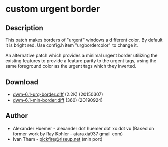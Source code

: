 custom urgent border
====================

Description
-----------
This patch makes borders of "urgent" windows a different color. By default it
is bright red. Use config.h item "urgbordercolor" to change it.

An alternative patch which provides a minimal urgent border utilizing the
existing features to provide a feature parity to the urgent tags, using the
same foreground color as the urgent tags which they inverted.

Download
--------
* [dwm-6.1-urg-border.diff](dwm-6.1-urg-border.diff) (2.2K) (20150307)
* [dwm-6.1-min-border.diff](dwm-6.1-min-border.diff) (360) (20190924)
 
Author
------
* Alexander Huemer - alexander dot huemer dot xx dot vu (Based on former work by Ray Kohler - ataraxia937 gmail com)
* Ivan Tham - <pickfire@riseup.net> (min port)
